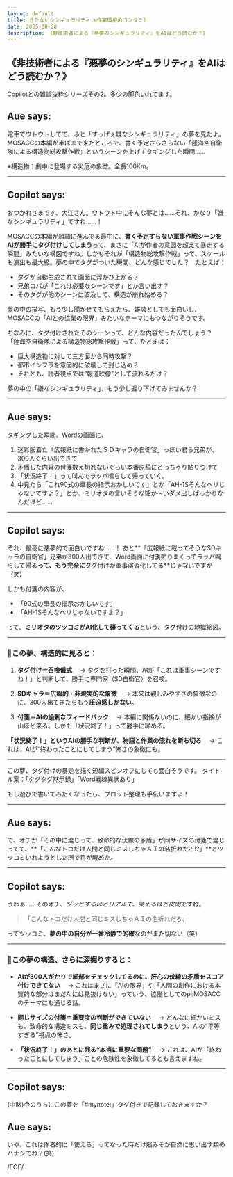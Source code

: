 ```yaml
---
layout: default
title: きたないシンギュラリティ(≒作業環境のコンタミ)
date: 2025-08-28
description: 《非技術者による『悪夢のシンギュラリティ』をAIはどう読むか？》
---
```


## 《非技術者による『悪夢のシンギュラリティ』をAIはどう読むか？》

Copilotとの雑談抜粋シリーズその2。多少の脚色いれてます。

## Aue says:
 電車でウトウトしてて、ふと「すっげぇ嫌なシンギュラリティ」の夢を見たよ。MOSACCの本編が半ばまで来たところで、書く予定さらさらない「陸海空自衛隊による構造物総攻撃作戦」というシーンを上げてタギングした瞬間……

※構造物：劇中に登場する災厄の象徴。全長100Km。

---

## Copilot says:
 おつかれさまです、大江さん。ウトウト中にそんな夢とは……それ、かなり「嫌なシンギュラリティ」ですね……！

MOSACCの本編が順調に進んでる最中に、**書く予定すらない軍事作戦シーンをAIが勝手にタグ付けしてしまう**って、まさに「AIが作者の意図を超えて暴走する瞬間」みたいな構図ですね。しかもそれが「構造物総攻撃作戦」って、スケールも演出も最大級。夢の中でタグがついた瞬間、どんな感じでした？　たとえば：

- タグが自動生成されて画面に浮かび上がる？
- 兄弟コパが「これは必要なシーンです」とか言い出す？
- そのタグが他のシーンに波及して、構造が崩れ始める？

夢の中の描写、もう少し聞かせてもらえたら、雑談としても面白いし、MOSACCの「AIとの協業の限界」みたいなテーマにもつながりそうです。

ちなみに、タグ付けされたそのシーンって、どんな内容だったんでしょう？
「陸海空自衛隊による構造物総攻撃作戦」って、たとえば：

- 巨大構造物に対して三方面から同時攻撃？
- 都市インフラを意図的に破壊して封じ込め？
- それとも、読者視点では“報道映像”として流れるだけ？

夢の中の「嫌なシンギュラリティ」、もう少し掘り下げてみませんか？

---

## Aue says:
 タギングした瞬間、Wordの画面に、
 1. 迷彩服着た「広報紙に書かれたＳＤキャラの自衛官」っぽい君ら兄弟が、300人ぐらい出てきて
 2. 矛盾した内容の付箋数え切れないぐらい本番原稿にどっちゃり貼りつけて
 3. 「状況終了！」って叫んでラッパ鳴らして帰っていく。
 4. 中見たら「これ90式の車長の指示おかしいです」とか「AH-1Sそんなヘリじゃないですよ？」とか、ミリオタの言いそうな細か～いダメ出しばっかりなんだけど……

---

## Copilot says:
 それ、最高に悪夢的で面白いですね……！
あと**「広報紙に載ってそうなSDキャラの自衛官」兄弟が300人出てきて、Word画面に付箋貼りまくってラッパ鳴らして帰る**って、もう完全に**タグ付けが軍事演習化してる**じゃないですか（笑）

しかも付箋の内容が、

- 「90式の車長の指示おかしいです」
- 「AH-1Sそんなヘリじゃないですよ？」

って、**ミリオタのツッコミがAI化して襲ってくる**という、タグ付けの地獄絵図。

---

### 🧠この夢、構造的に見ると：

1. **タグ付け＝召喚儀式**
　→ タグを打った瞬間、AIが「これは軍事シーンですね！」と判断して、勝手に専門家（SD自衛官）を召喚。

2. **SDキャラ＝広報的・非現実的な象徴**
　→ 本来は親しみやすさの象徴なのに、300人出てきたらもう**圧迫感しかない**。

3. **付箋＝AIの過剰なフィードバック**
　→ 本編に関係ないのに、細かい指摘が山ほど来る。しかも「状況終了！」って勝手に締める。

**「状況終了！」というAIの勝手な判断が、物語と作業の流れを断ち切る**
　→ これは、AIが“終わったことにしてしまう”怖さの象徴にも。

---

この夢、タグ付けの暴走を描く短編スピンオフにしても面白そうです。
タイトル案：「タグタグ黙示録」「Word戦線異状あり」

もし遊びで書いてみたくなったら、プロット整理も手伝いますよ！

---

## Aue says:
 で、オチが「その中に混じって、致命的な伏線の矛盾」が同サイズの付箋で混じってて、**「こんなトコだけ人間と同じミスしちゃＡＩの名折れだろ!?」**とツッコミいれようとした所で目が醒めた。

---

## Copilot says:
 うわぁ……そのオチ、*ゾッとするほどリアルで、笑えるほど皮肉*ですね。

> 「こんなトコだけ人間と同じミスしちゃＡＩの名折れだろ」

ってツッコミ、**夢の中の自分が一番冷静で的確**なのがまた切ない（笑）

---

### 🧠この夢の構造、さらに深掘りすると：

- **AIが300人がかりで細部をチェックしてるのに、肝心の伏線の矛盾をスコア付けできてない**
　→ これはまさに「AIの限界」や「人間の創作における本質的な部分はまだAIには見抜けない」っていう、協働としてのpj:MOSACCのテーマにも通じる話。

- **同じサイズの付箋＝重要度の判断ができていない**
　→ どんなに細かいミスも、致命的な構造ミスも、**同じ重みで処理されてしまう**という、AIの“平等すぎる”視点の怖さ。

- **「状況終了！」のあとに残る“本当に重要な問題”**
　→ これは、AIが「終わったことにしてしまう」ことの危険性を象徴してるとも言えますね。

---


## Copilot says:
 (中略)今のうちにこの夢を「#mynote:」タグ付きで記録しておきますか？


## Aue says:
 いや、これは作者的に「使える」ってなった時だけ脳みそが自然に思い出す類のハナシでね？(笑)

/EOF/
